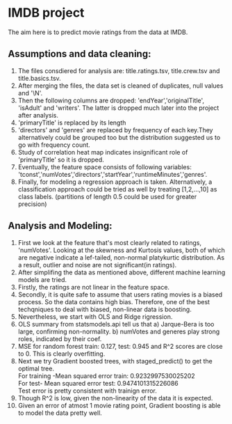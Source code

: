# IMDB project
The aim here is to predict movie ratings from the data at IMDB. 

## Assumptions and data cleaning:
1) The files consdiered for analysis are: title.ratings.tsv, title.crew.tsv and title.basics.tsv.
2) After merging the files, the data set is cleaned of duplicates, null values and '\N'.
3) Then the following columns are dropped: 'endYear','originalTitle', 'isAdult' and 'writers'. The latter is 
   dropped much later into the project after analysis.
4) 'primaryTitle' is replaced by its length
5) 'directors' and 'genres' are replaced by frequency of each key.They alternatively could be grouped too but the distribution
    suggested us to go with frequency count. 
6) Study of correlation heat map indicates insignificant role of 'primaryTitle' so it is dropped. 
7) Eventually, the feature space consists of following variables: 
   'tconst','numVotes','directors','startYear','runtimeMinutes','genres'. 
8) Finally, for modeling a regression approach is taken. Alternatively, a classification approach could be tried as well
   by treating [1,2,...,10] as class labels. (partitions of length 0.5 could be used for greater precision) 

## Analysis and Modeling:
1) First we look at the feature that's most clearly related to ratings, 'numVotes'. 
   Looking at the skewness and Kurtosis values, both of which are negative indicate
   a lef-tailed, non-normal platykurtic distribution. As a result, outlier and noise are not significant(in ratings). 
2) After simplifing the data as mentioned above, different machine learning models are tried. 
3) Firstly,  the ratings are not linear in the feature space. 
4) Secondly, it is quite safe to assume that users rating movies is a biased process. So the data contains high bias.
   Therefore, one of the best techqniques to deal with biased, non-linear data is boosting. 
5) Nevertheless, we start with OLS and Ridge rigression. 
6) OLS summary from statsmodels.api tell us that a) Jarque-Bera is too large, confirming non-normality. b) numVotes and generes play strong roles, indicated by their coef.
7) MSE for random forest train: 0.127, test: 0.945 and R^2 scores are close to 0. This is clearly overfitting. 
8) Next we try Gradient boosted trees, with staged_predict() to get the optimal tree.\
   For training -Mean squared error train: 0.9232997530025202 \
   For test- Mean squared error test: 0.9474101315226086 \
   Test error is pretty consistent with trainign error. 
9) Though R^2 is low, given the non-linearity of the data it is expected. 
10) Given an error of atmost 1 movie rating point, Gradient boosting is able to model the data pretty well. 
